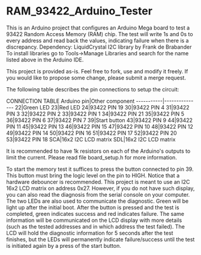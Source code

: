 # RAM_93422_Arduino_Tester

This is an Arduino project that configures an Arduino Mega board to test a 93422 Random Access Memory (RAM) chip. The test will write 1s and 0s to every address and read back the values, indicating failure when there is a discrepancy.
Dependency: LiquidCrystal I2C library by Frank de Brabander
To install libraries go to Tools->Manage Libraries and search for the name listed above in the Arduino IDE.

This project is provided as-is. Feel free to fork, use and modify it freely. If you would like to propose some change, please submit a merge request.

The following table describes the pin connections to setup the circuit:

CONNECTION TABLE
Arduino pin|Other component
-----------|---------------
22|Green LED
23|Red LED
24|93422 PIN 19
30|93422 PIN 4
31|93422 PIN 3
32|93422 PIN 2
33|93422 PIN 1
34|93422 PIN 21
35|93422 PIN 5
36|93422 PIN 6
37|93422 PIN 7
39|Start button
43|93422 PIN 9
44|93422 PIN 11
45|93422 PIN 13
46|93422 PIN 15
47|93422 PIN 10
48|93422 PIN 12
49|93422 PIN 14
50|93422 PIN 16
51|93422 PIN 17
52|93422 PIN 20
53|93422 PIN 18
SCA|16x2 I2C LCD matrix
SDL|16x2 I2C LCD matrix

It is recommended to have 1k resistors on each of the Arduino's outputs to limit the current.
Please read file board_setup.h for more information.


To start the memory test it suffices to press the button connected to pin 39. This button must bring the logic level on the pin to HIGH. Notice that a hardware debouncer is recommended.
This project is meant to use an I2C 16x2 LCD matrix on address 0x27. However, if you do not have such display, you can also read the diagnosis from the serial console on your computer.
The two LEDs are also used to communicate the diagnostic. Green will be light up after the initial boot. After the button is pressed and the test is completed, green indicates success and red indicates failure. The same information will be communicated on the LCD display with more details (such as the tested addresses and in which address the test failed). The LCD will hold the diagnostic information for 5 seconds after the test finishes, but the LEDs will permanently indicate failure/success until the test is initiated again by a press of the start button.